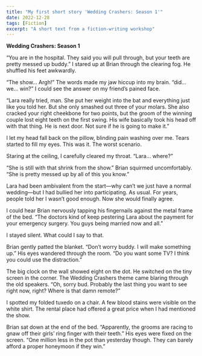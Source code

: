 ```yaml
---
title: "My first short story 'Wedding Crashers: Season 1'"
date: 2022-12-28
tags: [Fiction]
excerpt: "A short text from a fiction-writing workshop"
---
```


<b>Wedding Crashers: Season 1</b>

“You are in the hospital. They said you will pull through, but your teeth are pretty messed up buddy.”
I stared up at Brian through the clearing fog. He shuffled his feet awkwardly.

“The show… Argh!” The words made my jaw hiccup into my brain. “did… we… win?” I could see the answer on my friend’s pained face.

“Lara really tried, man. She put her weight into the bat and everything just like you told her. But she only smashed out three of your molars. She also cracked your right cheekbone for two points, but the groom of the winning couple lost eight teeth on the first swing. His wife basically took his head off with that thing. He is next door. Not sure if he is going to make it.”

I let my head fall back on the pillow, blinding pain washing over me. Tears started to fill my eyes. This was it. The worst scenario. 

Staring at the ceiling, I carefully cleared my throat. “Lara… where?”

“She is still with that shrink from the show.” Brian squirmed uncomfortably. “She is pretty messed up by all of this you know.” 

Lara had been ambivalent from the start—why can’t we just have a normal wedding—but I had bullied her into participating. As usual. For years, people told her I wasn’t good enough. Now she would finally agree.

I could hear Brian nervously tapping his fingernails against the metal frame of the bed. “The doctors kind of keep pestering Lara about the payment for your emergency surgery. You guys being married now and all.”

I stayed silent. What could I say to that.

Brian gently patted the blanket. “Don’t worry buddy. I will make something up.” His eyes wandered through the room. “Do you want some TV? I think you could use the distraction.”

The big clock on the wall showed eight on the dot. He switched on the tiny screen in the corner. The Wedding Crashers theme came blaring through the old speakers. “Oh, sorry bud. Probably the last thing you want to see right now, right? Where is that damn remote?”

I spotted my folded tuxedo on a chair. A few blood stains were visible on the white shirt. The rental place had offered a great price when I had mentioned the show. 

Brian sat down at the end of the bed. “Apparently, the grooms are racing to gnaw off their girls’ ring finger with their teeth.” His eyes were fixed on the screen. “One million less in the pot than yesterday though. They can barely afford a proper honeymoon if they win.”
